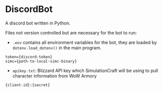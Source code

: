 # DiscordBot
 
A discord bot written in Python.

Files not version controlled but are necessary for the bot to run:
- `.env` contains all environment variables for the bot, they are loaded by `dotenv.load_dotenv()` in the main program.
```
token={discord-token}
simc={path-to-local-simc-binary}
```
- `apikey.txt`: Blizzard API key which SimulationCraft will be using to pull character information from WoW Armory
```
{client-id}:{secret}
```
